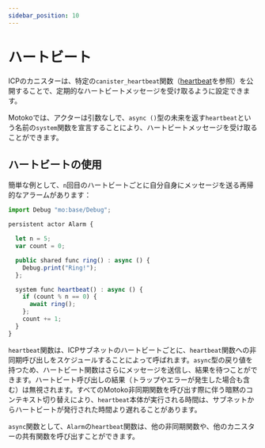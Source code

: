 ```yaml
---
sidebar_position: 10
---
```


# ハートビート

ICPのカニスターは、特定の`canister_heartbeat`関数（[heartbeat](https://smartcontracts.org/docs/interface-spec/index.html#heartbeat)を参照）を公開することで、定期的なハートビートメッセージを受け取るように設定できます。

Motokoでは、アクターは引数なしで、`async ()`型の未来を返す`heartbeat`という名前の`system`関数を宣言することにより、ハートビートメッセージを受け取ることができます。

## ハートビートの使用

簡単な例として、`n`回目のハートビートごとに自分自身にメッセージを送る再帰的なアラームがあります：

```ts
import Debug "mo:base/Debug";

persistent actor Alarm {

  let n = 5;
  var count = 0;

  public shared func ring() : async () {
    Debug.print("Ring!");
  };

  system func heartbeat() : async () {
    if (count % n == 0) {
      await ring();
    };
    count += 1;
  }
}
```

`heartbeat`関数は、ICPサブネットのハートビートごとに、`heartbeat`関数への非同期呼び出しをスケジュールすることによって呼ばれます。`async`型の戻り値を持つため、ハートビート関数はさらにメッセージを送信し、結果を待つことができます。ハートビート呼び出しの結果（トラップやエラーが発生した場合も含む）は無視されます。すべてのMotoko非同期関数を呼び出す際に伴う暗黙のコンテキスト切り替えにより、`heartbeat`本体が実行される時間は、サブネットからハートビートが発行された時間より遅れることがあります。

`async`関数として、`Alarm`の`heartbeat`関数は、他の非同期関数や、他のカニスターの共有関数を呼び出すことができます。
